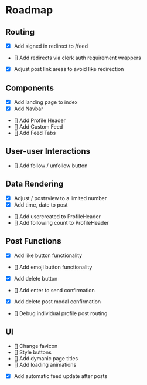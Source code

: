 # Roadmap


## Routing 

- [x] Add signed in redirect to /feed
- []  Add redirects via clerk auth requirement wrappers
- [x]  Adjust post link areas to avoid like redirection

## Components

- [x] Add landing page to index
- [x] Add Navbar
- [] Add Profile Header
- [] Add Custom Feed
- [] Add Feed Tabs

## User-user Interactions

- [] Add follow / unfollow button 
## Data Rendering 

- [x] Adjust / postsview to a limited number 
- [x] Add time, date to post
- [] Add usercreated to ProfileHeader
- [] Add following count to ProfileHeader

## Post Functions 

- [x] Add like button functionality
- [] Add emoji button functionality
- [x] Add delete button
- [] Add enter to send confirmation
- [x] Add delete post modal confirmation
- [] Debug individual profile post routing

## UI

- [] Change favicon 
- [] Style buttons 
- [] Add dymanic page titles
- [] Add loading animations 
- [x] Add automatic feed update after posts